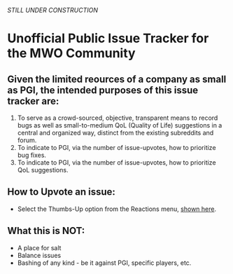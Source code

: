 *STILL UNDER CONSTRUCTION*

# Unofficial Public Issue Tracker for the MWO Community

## Given the limited reources of a company as small as PGI, the intended purposes of this issue tracker are:
1. To serve as a crowd-sourced, objective, transparent means to record bugs as well as small-to-medium QoL (Quality of Life) suggestions in a central and organized way, distinct from the existing subreddits and forum.
2. To indicate to PGI, via the number of issue-upvotes, how to prioritize bug fixes.
3. To indicate to PGI, via the number of issue-upvotes, how to prioritize QoL suggestions.




## How to Upvote an issue:
* Select the Thumbs-Up option from the Reactions menu, [shown here](http://lauhakari.com/content/uploads/2016/03/github_reactions.png).




## What this is NOT:
* A place for salt
* Balance issues
* Bashing of any kind - be it against PGI, specific players, etc.
